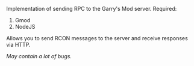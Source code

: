 Implementation of sending RPC to the Garry's Mod server.
Required:
1. Gmod
2. NodeJS

Allows you to send RCON messages to the server and receive responses via HTTP.

_May contain a lot of bugs._
